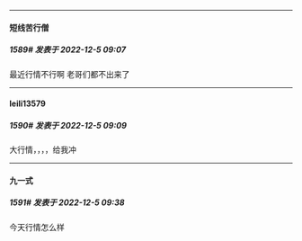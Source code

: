 

*****

####  短线苦行僧  
##### 1589#       发表于 2022-12-5 09:07

最近行情不行啊 老哥们都不出来了

*****

####  leili13579  
##### 1590#       发表于 2022-12-5 09:09

大行情，，，，给我冲



*****

####  九一式  
##### 1591#       发表于 2022-12-5 09:38

今天行情怎么样


